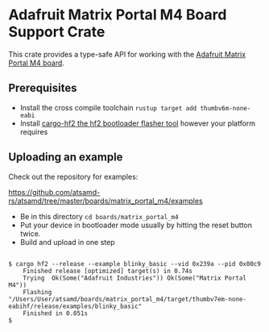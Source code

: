 # Adafruit Matrix Portal M4 Board Support Crate

This crate provides a type-safe API for working with the [Adafruit Matrix Portal M4
board](https://www.adafruit.com/product/4745).

## Prerequisites
* Install the cross compile toolchain `rustup target add thumbv6m-none-eabi`
* Install [cargo-hf2 the hf2 bootloader flasher tool](https://crates.io/crates/cargo-hf2) however your platform requires

## Uploading an example
Check out the repository for examples:

https://github.com/atsamd-rs/atsamd/tree/master/boards/matrix_portal_m4/examples

* Be in this directory `cd boards/matrix_portal_m4`
* Put your device in bootloader mode usually by hitting the reset button twice.
* Build and upload in one step
```

$ cargo hf2 --release --example blinky_basic --vid 0x239a --pid 0x00c9
    Finished release [optimized] target(s) in 0.74s
    Trying  Ok(Some("Adafruit Industries")) Ok(Some("Matrix Portal M4"))
    Flashing "/Users/User/atsamd/boards/matrix_portal_m4/target/thumbv7em-none-eabihf/release/examples/blinky_basic"
    Finished in 0.051s
$
```